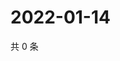 # 2022-01-14

共 0 条

<!-- BEGIN WEIBO -->
<!-- 最后更新时间 Fri Jan 14 2022 11:16:52 GMT+0800 (China Standard Time) -->

<!-- END WEIBO -->
